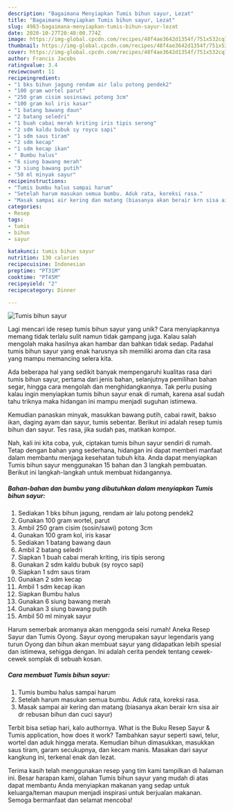 ```yaml
---
description: "Bagaimana Menyiapkan Tumis bihun sayur, Lezat"
title: "Bagaimana Menyiapkan Tumis bihun sayur, Lezat"
slug: 4983-bagaimana-menyiapkan-tumis-bihun-sayur-lezat
date: 2020-10-27T20:48:00.774Z
image: https://img-global.cpcdn.com/recipes/48f4ae3642d1354f/751x532cq70/tumis-bihun-sayur-foto-resep-utama.jpg
thumbnail: https://img-global.cpcdn.com/recipes/48f4ae3642d1354f/751x532cq70/tumis-bihun-sayur-foto-resep-utama.jpg
cover: https://img-global.cpcdn.com/recipes/48f4ae3642d1354f/751x532cq70/tumis-bihun-sayur-foto-resep-utama.jpg
author: Francis Jacobs
ratingvalue: 3.4
reviewcount: 11
recipeingredient:
- "1 bks bihun jagung rendam air lalu potong pendek2"
- "100 gram wortel parut"
- "250 gram cisim sosinsawi potong 3cm"
- "100 gram kol iris kasar"
- "1 batang bawang daun"
- "2 batang seledri"
- "1 buah cabai merah kriting iris tipis serong"
- "2 sdm kaldu bubuk sy royco sapi"
- "1 sdm saus tiram"
- "2 sdm kecap"
- "1 sdm kecap ikan"
- " Bumbu halus"
- "6 siung bawang merah"
- "3 siung bawang putih"
- "50 ml minyak sayur"
recipeinstructions:
- "Tumis bumbu halus sampai harum"
- "Setelah harum masukan semua bumbu. Aduk rata, koreksi rasa."
- "Masak sampai air kering dan matang (biasanya akan berair krn sisa air dr rebusan bihun dan cuci sayur)"
categories:
- Resep
tags:
- tumis
- bihun
- sayur

katakunci: tumis bihun sayur 
nutrition: 130 calories
recipecuisine: Indonesian
preptime: "PT31M"
cooktime: "PT45M"
recipeyield: "2"
recipecategory: Dinner

---
```



![Tumis bihun sayur](https://img-global.cpcdn.com/recipes/48f4ae3642d1354f/751x532cq70/tumis-bihun-sayur-foto-resep-utama.jpg)

Lagi mencari ide resep tumis bihun sayur yang unik? Cara menyiapkannya memang tidak terlalu sulit namun tidak gampang juga. Kalau salah mengolah maka hasilnya akan hambar dan bahkan tidak sedap. Padahal tumis bihun sayur yang enak harusnya sih memiliki aroma dan cita rasa yang mampu memancing selera kita.

Ada beberapa hal yang sedikit banyak mempengaruhi kualitas rasa dari tumis bihun sayur, pertama dari jenis bahan, selanjutnya pemilihan bahan segar, hingga cara mengolah dan menghidangkannya. Tak perlu pusing kalau ingin menyiapkan tumis bihun sayur enak di rumah, karena asal sudah tahu triknya maka hidangan ini mampu menjadi suguhan istimewa.

Kemudian panaskan minyak, masukkan bawang putih, cabai rawit, bakso ikan, daging ayam dan sayur, tumis sebentar. Berikut ini adalah resep tumis bihun dan sayur. Tes rasa, jika sudah pas, matikan kompor.


Nah, kali ini kita coba, yuk, ciptakan tumis bihun sayur sendiri di rumah. Tetap dengan bahan yang sederhana, hidangan ini dapat memberi manfaat dalam membantu menjaga kesehatan tubuh kita. Anda dapat menyiapkan Tumis bihun sayur menggunakan 15 bahan dan 3 langkah pembuatan. Berikut ini langkah-langkah untuk membuat hidangannya.

<!--inarticleads1-->

##### Bahan-bahan dan bumbu yang dibutuhkan dalam menyiapkan Tumis bihun sayur:

1. Sediakan 1 bks bihun jagung, rendam air lalu potong pendek2
1. Gunakan 100 gram wortel, parut
1. Ambil 250 gram cisim (sosin/sawi) potong 3cm
1. Gunakan 100 gram kol, iris kasar
1. Sediakan 1 batang bawang daun
1. Ambil 2 batang seledri
1. Siapkan 1 buah cabai merah kriting, iris tipis serong
1. Gunakan 2 sdm kaldu bubuk (sy royco sapi)
1. Siapkan 1 sdm saus tiram
1. Gunakan 2 sdm kecap
1. Ambil 1 sdm kecap ikan
1. Siapkan  Bumbu halus
1. Gunakan 6 siung bawang merah
1. Gunakan 3 siung bawang putih
1. Ambil 50 ml minyak sayur


Harum semerbak aromanya akan menggoda seisi rumah! Aneka Resep Sayur dan Tumis Oyong. Sayur oyong merupakan sayur legendaris yang turun Oyong dan bihun akan membuat sayur yang didapatkan lebih spesial dan istimewa, sehigga dengan. Ini adalah cerita pendek tentang cewek-cewek somplak di sebuah kosan. 

<!--inarticleads2-->

##### Cara membuat Tumis bihun sayur:

1. Tumis bumbu halus sampai harum
1. Setelah harum masukan semua bumbu. Aduk rata, koreksi rasa.
1. Masak sampai air kering dan matang (biasanya akan berair krn sisa air dr rebusan bihun dan cuci sayur)


Terbit bisa setiap hari, kalo authornya. What is the Buku Resep Sayur &amp; Tumis application, how does it work? Tambahkan sayur seperti sawi, telur, wortel dan aduk hingga merata. Kemudian bihun dimasukkan, masukkan saus tiram, garam secukupnya, dan kecam manis. Masakan dari sayur kangkung ini, terkenal enak dan lezat. 

Terima kasih telah menggunakan resep yang tim kami tampilkan di halaman ini. Besar harapan kami, olahan Tumis bihun sayur yang mudah di atas dapat membantu Anda menyiapkan makanan yang sedap untuk keluarga/teman maupun menjadi inspirasi untuk berjualan makanan. Semoga bermanfaat dan selamat mencoba!
